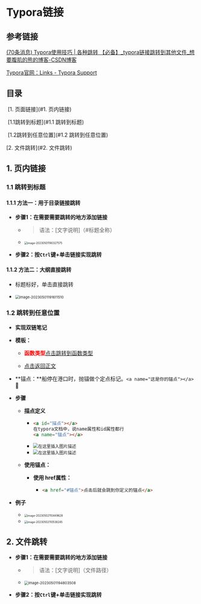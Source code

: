 # Typora链接



## 参考链接

[(70条消息) Typora使用技巧 | 各种跳转 【必备】_typora链接跳转到其他文件_想要腹肌的熊的博客-CSDN博客](https://blog.csdn.net/qq_41907769/article/details/121722716)

[Typora官网：Links - Typora Support](https://support.typora.io/Links/#html-a-tag)



## 目录

​	[1. 页面链接](#1. 页内链接)

​		[1.1跳转到标题](#1.1 跳转到标题)

​		[1.2跳转到任意位置](#1.2  跳转到任意位置)

[2. 文件跳转](#2. 文件跳转)





## 1. 页内链接



### 1.1 跳转到标题



#### 1.1.1 方法一：用于目录链接跳转

* **步骤1：在需要需要跳转的地方添加链接**

  * > 语法：[文字说明]（#标题全称）

  * <img src="https://cvp.oss-cn-shanghai.aliyuncs.com/picgo/202305011903717.png" alt="image-20230501190327575" style="zoom: 50%;" />

* **步骤2：按`Ctrl`键+单击链接实现跳转**



#### 1.1.2 方法二：大纲直接跳转

* 标题标好，单击直接跳转

* <img src="https://cvp.oss-cn-shanghai.aliyuncs.com/picgo/202305011916573.png" alt="image-20230501191611510" style="zoom: 67%;" />



### 1.2  跳转到任意位置

* **实现双链笔记**

* **模板：**

  * <font color='red'>**函数类型**</font>[点击跳转到函数类型](#函数类型)<a id = "返回正文1"></a>

  * <a href="#返回正文1">点击返回正文</a>

* **锚点：**船停在港口时，抛锚做个定点标记。`<a name="这是你的锚点"></a>` 🚩

* **步骤**

  * **描点定义**

    * ~~~html
      <a id="描点"></a>
      在typora文档中，说name属性和id属性都行
      <a name="锚点"></a>
      ~~~

    * <img src="https://img-blog.csdnimg.cn/9440fe259d1e4dfab9dc8aa70428896b.png" alt="在这里插入图片描述" style="zoom: 80%;" />

    * <img src="https://img-blog.csdnimg.cn/8dd6b4adad244e9d9b2f22b445646295.png" alt="在这里插入图片描述" style="zoom:80%;" />

  * **使用锚点：**

    * **使用 href属性：**

      * ~~~HTML
        <a href="#锚点">点击后就会跳到你定义的锚点</a>
        ~~~

* **例子**

  * <img src="https://cvp.oss-cn-shanghai.aliyuncs.com/picgo/202305021104714.png" alt="image-20230502110449628" style="zoom:50%;" />

  * <img src="https://cvp.oss-cn-shanghai.aliyuncs.com/picgo/202305021105308.png" alt="image-20230502110538245" style="zoom:50%;" />



## 2. 文件跳转

* **步骤1：在需要需要跳转的地方添加链接**

  * > 语法：[文字说明]（文件路径）

  * <img src="https://cvp.oss-cn-shanghai.aliyuncs.com/picgo/202305011948606.png" alt="image-20230501194803508" style="zoom: 67%;" />

* **步骤2：按`Ctrl`键+单击链接实现跳转**









